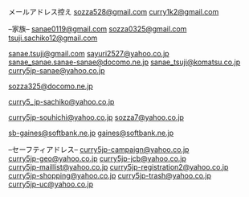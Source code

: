 メールアドレス控え sozza528@gmail.com curry1k2@gmail.com

–家族– sanae0119@gmail.com sozza0325@gmail.com  
tsuji.sachiko12@gmail.com  

sanae.tsuji@gmail.com sayuri2527@yahoo.co.jp  
sanae_sanae.sanae-sanae@docomo.ne.jp sanae_tsuji@komatsu.co.jp  
curry5jp-sanae@yahoo.co.jp  

sozza325@docomo.ne.jp

curry5_jp-sachiko@yahoo.co.jp

curry5jp-souhichi@yahoo.co.jp sozza7@yahoo.co.jp

sb-gaines@softbank.ne.jp gaines@softbank.ne.jp

–セーフティアドレス– curry5jp-campaign@yahoo.co.jp  
curry5jp-geo@yahoo.co.jp curry5jp-jcb@yahoo.co.jp  
curry5jp-maillist@yahoo.co.jp curry5jp-registration2@yahoo.co.jp  
curry5jp-shopping@yahoo.co.jp curry5jp-trash@yahoo.co.jp  
curry5jp-uc@yahoo.co.jp